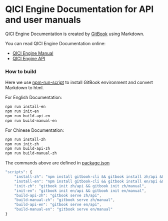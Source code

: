 QICI Engine Documentation for API and user manuals
=======

QICI Engine Documentation is created by [GitBook](https://github.com/GitbookIO/gitbook) using Markdown. 

You can read QICI Engine Documentation online:
- [QICI Engine Manual](http://docs.qiciengine.com/manual/index.html)
- [QICI Engine API](http://docs.qiciengine.com/api/index.html) 

### How to build

Here we use [npm-run-script](https://docs.npmjs.com/cli/run-script) to install GitBook environment and convert Markdown to html. 

For English Documentation:
```sh
npm run install-en
npm run init-en
npm run build-api-en
npm run build-manual-en
```

For Chinese Documentation:
```sh
npm run install-zh
npm run init-zh
npm run build-api-zh
npm run build-manual-zh
```

The commands above are defined in [package.json](package.json)
```js
"scripts": {
	"install-zh": "npm install gitbook-cli && gitbook install zh/api && gitbook install zh/manual",
	"install-en": "npm install gitbook-cli && gitbook install en/api && gitbook install en/manual",
	"init-zh": "gitbook init zh/api && gitbook init zh/manual",
	"init-en": "gitbook init en/api && gitbook init en/manual",
	"build-api-zh": "gitbook serve zh/api",
	"build-manual-zh": "gitbook serve zh/manual",
	"build-api-en": "gitbook serve en/api",
	"build-manual-en": "gitbook serve en/manual"
}
```
